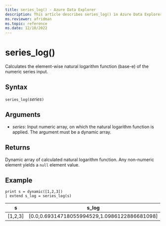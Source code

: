 ```yaml
---
title: series_log() - Azure Data Explorer
description: This article describes series_log() in Azure Data Explorer.
ms.reviewer: afridman
ms.topic: reference
ms.date: 12/10/2022
---
```

# series_log()

Calculates the element-wise natural logarithm function (base-e) of the numeric series input.

## Syntax

`series_log(`*series*`)`

## Arguments

* *series*: Input numeric array, on which the natural logarithm function is applied. The argument must be a dynamic array.

## Returns

Dynamic array of calculated natural logarithm function. Any non-numeric element yields a `null` element value.

## Example

<!-- csl: https://help.kusto.windows.net/Samples -->
```kusto
print s = dynamic([1,2,3])
| extend s_log = series_log(s)
```

|s|s_log|
|---|---|
|[1,2,3]|[0.0,0.69314718055994529,1.0986122886681098]|